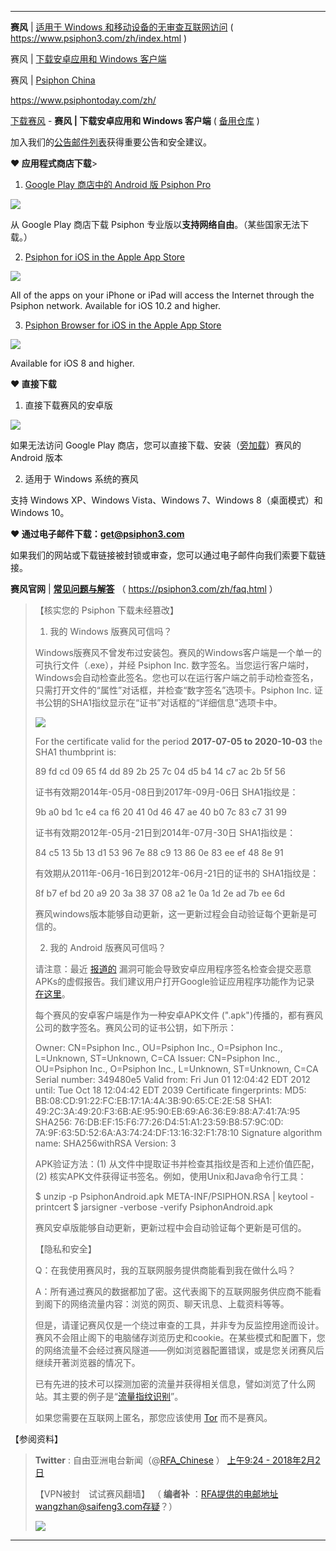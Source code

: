 ﻿
---

**赛风** | [适用于 Windows 和移动设备的无审查互联网访问](https://www.psiphon3.com/zh/index.html)
( https://www.psiphon3.com/zh/index.html )

赛风 | [下载安卓应用和 Windows 客户端](https://www.psiphon3.com/zh/download.html)

赛风 | [Psiphon China](https://www.psiphontoday.com/zh/)   

https://www.psiphontoday.com/zh/


 [下载赛风](https://www.psiphon3.com/zh/download.html) - **赛风 | 下载安卓应用和 Windows 客户端** ( [备用仓库](https://github.com/taoste/Hello-World/tree/master/GFW/%E8%B5%9B%E9%A3%8E-psiphon3) )
 
 加入我们的[公告邮件列表](https://groups.google.com/group/psiphon3)获得重要公告和安全建议。

 **♥ 应用程式商店下载**> 
 
 1. [Google Play 商店中的 Android 版 Psiphon Pro](https://play.google.com/store/apps/developer?id=Psiphon+Inc.)
 
 <img src="https://www.psiphon3.com/images/android/google-play-dev-page-qr.png"/>

 从 Google Play 商店下载 Psiphon 专业版以**支持网络自由**。（某些国家无法下载。）
 
 
 2. [Psiphon for iOS in the Apple App Store](https://itunes.apple.com/us/app/psiphon/id1276263909?ls=1&mt=8)
 
 <img src="https://www.psiphon3.com/images/ios/psiphon-vpn-app-store-qr.png"/>

 All of the apps on your iPhone or iPad will access the Internet through the Psiphon network. Available for iOS 10.2 and higher.
 
 3. [Psiphon Browser for iOS in the Apple App Store](https://itunes.apple.com/us/app/psiphon-browser/id1193362444?ls=1&mt=8)
 
 <img src="https://www.psiphon3.com/images/ios/psiphon-browser-app-store-qr.png"/>

 Available for iOS 8 and higher.
 
 **♥ 直接下载**
  
 1. 直接下载赛风的安卓版
 
 <img src="https://www.psiphon3.com/images/android/android-download-qr.png"/>
 
 如果无法访问 Google Play 商店，您可以直接下载、安装（[旁加载](https://en.wikipedia.org/wiki/Sideloading)）赛风的 Android 版本
 
 2. 适用于 Windows 系统的赛风
 
 支持 Windows XP、Windows Vista、Windows 7、Windows 8（桌面模式）和 Windows 10。
 
 **♥ 通过电子邮件下载：get@psiphon3.com**
 
 如果我们的网站或下载链接被封锁或审查，您可以通过电子邮件向我们索要下载链接。

**赛风官网** | [**常见问题与解答**](https://psiphon3.com/zh/faq.html)  （ https://psiphon3.com/zh/faq.html ）

> 【核实您的 Psiphon 下载未经篡改】
> 
> 1. 我的 Windows 版赛风可信吗？
> 
> Windows版赛风不曾发布过安装包。赛风的Windows客户端是一个单一的可执行文件（.exe），并经 Psiphon Inc. 数字签名。当您运行客户端时，Windows会自动检查此签名。您也可以在运行客户端之前手动检查签名，只需打开文件的“属性”对话框，并检查“数字签名”选项卡。Psiphon Inc. 证书公钥的SHA1指纹显示在“证书”对话框的“详细信息”选项卡中。 
>
> <img src="https://psiphon3.com/images/faq/faq-authentic-windows.png"/>
> 
>  For the certificate valid for the period **2017-07-05 to 2020-10-03** the SHA1 thumbprint is:
>
> 89 fd cd 09 65 f4 dd 89 2b 25 7c 04 d5 b4 14 c7 ac 2b 5f 56
> 
> 证书有效期2014年-05月-08日到2017年-09月-06日 SHA1指纹是：
>
> 9b a0 bd 1c e4 ca f6 20 41 0d 46 47 ae 40 b0 7c 83 c7 31 99
> 
> 证书有效期2012年-05月-21日到2014年-07月-30日 SHA1指纹是：
>
> 84 c5 13 5b 13 d1 53 96 7e 88 c9 13 86 0e 83 ee ef 48 8e 91
> 
> 有效期从2011年-06月-16日到2012年-06月-21日的证书的 SHA1指纹是：
>
> 8f b7 ef bd 20 a9 20 3a 38 37 08 a2 1e 0a 1d 2e ad 7b ee 6d
> 
> 赛风windows版本能够自动更新，这一更新过程会自动验证每个更新是可信的。 
> 
> 2. 我的 Android 版赛风可信吗？
>
> 请注意：最近 [报道的](http://www.zdnet.com/google-releases-fix-to-oems-for-blue-security-android-security-hole-7000017782/) 漏洞可能会导致安卓应用程序签名检查会提交恶意APKs的虚假报告。我们建议用户打开Google验证应用程序功能作为记录 [在这里](https://support.google.com/accounts/answer/2812853?hl=en)。 
>
> 每个赛风的安卓客户端是作为一种安卓APK文件 (".apk")传播的，都有赛风公司的数字签名。赛风公司的证书公钥，如下所示：
> 
> Owner: CN=Psiphon Inc., OU=Psiphon Inc., O=Psiphon Inc.,
> L=Unknown, ST=Unknown, C=CA
> Issuer: CN=Psiphon Inc., OU=Psiphon Inc., O=Psiphon Inc.,
> L=Unknown, ST=Unknown, C=CA
> Serial number: 349480e5
> Valid from: Fri Jun 01 12:04:42 EDT 2012 until: Tue Oct 18 12:04:42 EDT 2039
> Certificate fingerprints:
> MD5:  BB:08:CD:91:22:FC:EB:17:1A:4A:3B:90:65:CE:2E:58
> SHA1: 49:2C:3A:49:20:F3:6B:AE:95:90:EB:69:A6:36:E9:88:A7:41:7A:95
> SHA256: 76:DB:EF:15:F6:77:26:D4:51:A1:23:59:B8:57:9C:0D:
> 7A:9F:63:5D:52:6A:A3:74:24:DF:13:16:32:F1:78:10
> Signature algorithm name: SHA256withRSA
> Version: 3
> 
> APK验证方法：(1) 从文件中提取证书并检查其指纹是否和上述价值匹配，(2) 核实APK文件获得证书签名。例如，使用Unix和Java命令行工具： 
> 
> $ unzip -p PsiphonAndroid.apk META-INF/PSIPHON.RSA | keytool -printcert
> $ jarsigner -verbose -verify PsiphonAndroid.apk
> 
>  赛风安卓版能够自动更新，更新过程中会自动验证每个更新是可信的。 
> 
> 
> 【隐私和安全】
> 
> Q：在我使用赛风时，我的互联网服务提供商能看到我在做什么吗？
> 
> A：所有通过赛风的数据都加了密。这代表阁下的互联网服务供应商不能看到阁下的网络流量内容：浏览的网页、聊天讯息、上载资料等等。
> 
> 但是，请谨记赛风仅是一个绕过审查的工具，并非专为反监控用途而设计。赛风不会阻止阁下的电脑储存浏览历史和cookie。在某些模式和配置下，您的网络流量不会经过赛风隧道——例如浏览器配置错误，或是您关闭赛风后继续开著浏览器的情况下。
> 
> 已有先进的技术可以探测加密的流量并获得相关信息，譬如浏览了什么网站。其主要的例子是“[流量指纹识别](https://blog.torproject.org/blog/experimental-defense-website-traffic-fingerprinting)”。
> 
> 如果您需要在互联网上匿名，那您应该使用 [Tor](https://www.torproject.org/) 而不是赛风。
> 

【参阅资料】

> **Twitter** : 自由亚洲电台新闻（@[RFA_Chinese](https://twitter.com/RFA_Chinese) ） [上午9:24 - 2018年2月2日](https://twitter.com/RFA_Chinese/status/959492689375920128)
> 
> 【VPN被封　试试赛风翻墙】 （ **编者补** ：RFA提供的电邮地址wangzhan@saifeng3.com存疑？）
>
> <img src="https://camo.githubusercontent.com/8f6dec467803216328293df20d316d132394b059/68747470733a2f2f7062732e7477696d672e636f6d2f6d656469612f4456444e677753583441416348446f2e6a7067"/>

---
